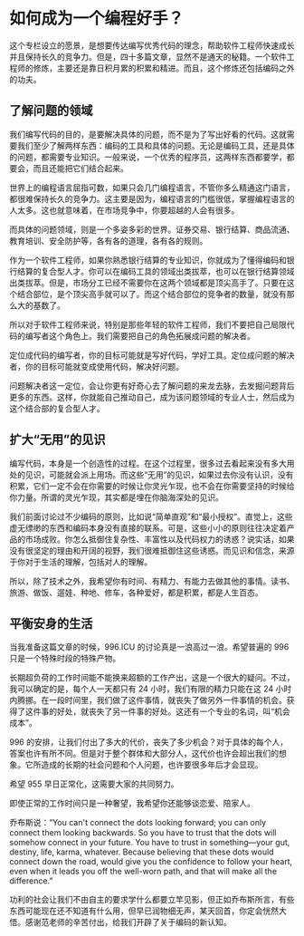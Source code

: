 



# 如何成为一个编程好手？

这个专栏设立的愿景，是想要传达编写优秀代码的理念，帮助软件工程师快速成长并且保持长久的竞争力。但是，四十多篇文章，显然不是通天的秘籍。一个软件工程师的修炼，主要还是靠日积月累的积累和精进。而且，这个修炼还包括编码之外的功夫。





## 了解问题的领域

我们编写代码的目的，是要解决具体的问题，而不是为了写出好看的代码。这就需要我们至少了解两样东西：编码的工具和具体的问题。无论是编码工具，还是具体的问题，都需要专业知识。一般来说，一个优秀的程序员，这两样东西都要学，都要会，而且还能把它们结合起来。

世界上的编程语言屈指可数，如果只会几门编程语言，不管你多么精通这门语言，都很难保持长久的竞争力。这主要是因为，编程语言的门槛很低，掌握编程语言的人太多。这也就意味着，在市场竞争中，你要超越的人会有很多。

而具体的问题领域，则是一个多姿多彩的世界。证券交易、银行结算、商品流通、教育培训、安全防护等，各有各的道理，各有各的规则。

作为一个软件工程师，如果你熟悉银行结算的专业知识，你就成为了懂得编码和银行结算的复合型人才。你可以在编码工具的领域出类拔萃，也可以在银行结算领域出类拔萃。但是，市场分工已经不需要你在这两个领域都是顶尖高手了。只要在这个结合部位，是个顶尖高手就可以了。而这个结合部位的竞争者的数量，就没有那么大的基数了。

所以对于软件工程师来说，特别是那些年轻的软件工程师，我们不要把自己局限代码的编写者这个角色上。我们需要把自己的角色拓展成问题的解决者。

定位成代码的编写者，你的目标可能就是写好代码，学好工具。定位成问题的解决者，你的目标可能就变成使用代码，解决好问题。

问题解决者这一定位，会让你更有好奇心去了解问题的来龙去脉，去发掘问题背后更多的东西。这样，你就能自己推动自己，成为该问题领域的专业人士，然后成为这个结合部的复合型人才。





## 扩大“无用”的见识

编写代码，本身是一个创造性的过程。在这个过程里，很多过去看起来没有多大用处的见识，可能就会派上用场。而这些“无用”的见识，如果过去你没有认识，没有积累，它们一定不会在你需要的时候让你灵光乍现，也不会在你需要坚持的时候给你力量。所谓的灵光乍现，其实都是埋在你脑海深处的见识。

我们前面讨论过不少编码的原则，比如说“简单直观”和“最小授权”。直觉上，这些虚无缥缈的东西和编码本身没有直接的联系。可是，这些小小的原则往往决定着产品的市场成败。你怎么抵御住复杂性、丰富性以及代码权力的诱惑？说实话，如果没有很坚定的理由和开阔的视野，我们很难抵御住这些诱惑。而见识和信念，来源于你对于生活的理解，包括对人的理解。

所以，除了技术之外，我希望你有时间、有精力、有能力去做其他的事情。读书、旅游、做饭、遛娃、种地、修车，各种爱好，都是积累，都是人生百态。





## 平衡安身的生活

当我准备这篇文章的时候，996.ICU 的讨论真是一浪高过一浪。希望普遍的 996 只是一个特殊时段的特殊产物。

长期超负荷的工作时间能不能换来超额的工作产出，这是一个很大的疑问。不过，我可以确定的是，每个人一天都只有 24 小时，我们有限的精力只能在这 24 小时内腾挪。在一段时间里，我们做了这件事情，就丧失了做另外一件事情的机会。获得了这件事的好处，就丧失了另一件事的好处。这还有一个专业的名词，叫“机会成本”。

996 的安排，让我们付出了多大的代价，丧失了多少机会？对于具体的每个人，答案也许有所不同。但是对于整个群体和大部分人，这代价也许会超出我们的想象。它所造成的长期的社会问题和个人问题，也许要很多年后才会显现。

希望 955 早日正常化，这需要大家的共同努力。

即使正常的工作时间只是一种奢望，我希望你还能够谈恋爱、陪家人。



乔布斯说：“You can't connect the dots looking forward; you can only connect them looking backwards. So you have to trust that the dots will somehow connect in your future. You have to trust in something—your gut, destiny, life, karma, whatever. Because believing that these dots would connect down the road, would give you the confidence to follow your heart, even when it leads you off the well-worn path, and that will make all the difference.”

功利的社会让我们不由自主的要求学什么都要立竿见影，但正如乔布斯所言，有些东西可能现在还不知道有什么用，但早已润物细无声，某天回首，你定会恍然大悟。感谢范老师的辛苦付出，给我们开辟了关于编码的新认知。





































































































































































































































